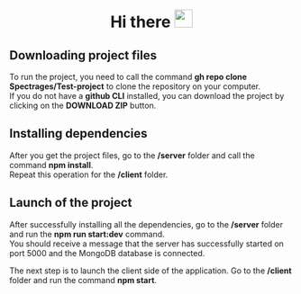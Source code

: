 
<h1 align="center">Hi there</a> 
<img src="https://github.com/blackcater/blackcater/raw/main/images/Hi.gif" height="32"/></h1>

##  Downloading project files

To run the project, you need to call the command **gh repo clone Spectrages/Test-project** to clone the repository on your computer.<br/>
If you do not have a **github CLI** installed, you can download the project by clicking on the **DOWNLOAD ZIP** button.<br/>

##  Installing dependencies

After you get the project files, go to the **/server** folder and call the command **npm install**.<br/>
Repeat this operation for the **/client** folder.<br/>

##  Launch of the project

After successfully installing all the dependencies, go to the **/server** folder and run the **npm run start:dev** command.<br/>
You should receive a message that the server has successfully started on port 5000 and the MongoDB database is connected.

The next step is to launch the client side of the application. Go to the **/client** folder and run the command **npm start**.
